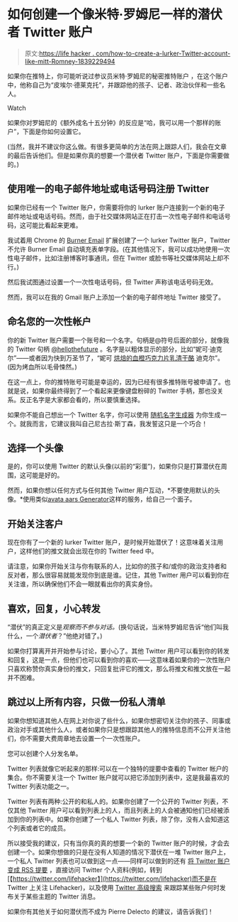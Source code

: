 # 如何创建一个像米特·罗姆尼一样的潜伏者 Twitter 账户

> 原文:[https://life hacker . com/how-to-create-a-lurker-Twitter-account-like-mitt-Romney-1839229494](https://lifehacker.com/how-to-create-a-lurker-twitter-account-like-mitt-romney-1839229494)

如果你在推特上，你可能听说过参议员米特·罗姆尼的秘密推特账户 ，在这个账户中，他称自己为“皮埃尔·德莱克托”，并跟踪他的孩子、记者、政治伙伴和一些名人。

Watch

如果你对罗姆尼的《额外成名十五分钟》的反应是“哈，我可以用一个那样的账户”，下面是你如何设置它。

(当然，我并不建议你这么做。有很多更简单的方法在网上跟踪人们，我会在文章的最后告诉他们。但是如果你真的想要一个潜伏者 Twitter 账户，下面是你需要做的。)

## 使用唯一的电子邮件地址或电话号码注册 Twitter

如果你已经有一个 Twitter 账户，你需要将你的 lurker 账户连接到一个新的电子邮件地址或电话号码。然而，由于社交媒体网站正在打击一次性电子邮件和电话号码，这可能比看起来更难。

我试着用 Chrome 的 [Burner Email](https://chrome.google.com/webstore/detail/burner-emails-easy-fast-d/dnnmaoecogobjdiieopljefemjdkkaja) 扩展创建了一个 lurker Twitter 账户，Twitter 不允许 Burner Email 自动填充表单字段。(在其他情况下，我可以成功地使用一次性电子邮件，比如注册博客时事通讯，但在 Twitter 或脸书等社交媒体网站上却不行。)

然后我试图通过设置一个一次性电话号码，但 Twitter 声称该电话号码无效。

然而，我可以在我的 Gmail 账户上添加一个新的电子邮件地址 Twitter 接受了。

## 命名您的一次性帐户

你的新 Twitter 账户需要一个账号和一个名字。句柄是@符号后面的部分，就像我的 Twitter 句柄 [@hellothefuture](https://twitter.com/hellothefuture) 。名字是以粗体显示的部分，比如“妮可·迪克尔”——或者因为快到万圣节了，“妮可 [烘焙的血橙巧克力片乳清干酪](https://twocents.lifehacker.com/how-to-shop-at-trader-joes-without-overspending-1839166716) 迪克尔”。(因为烤血所以毛骨悚然。)

在这一点上，你的推特账号可能是幸运的，因为已经有很多推特账号被申请了。也就是说，如果你最终得到了一个看起来更像键盘粉碎的 Twitter 手柄，那也没关系。反正名字是大家都会看的，所以要慎重选择。

如果你不能自己想出一个 Twitter 名字，你可以使用 [随机名字生成器](http://random-name-generator.info/) 为你生成一个。就我而言，它建议我叫自己尼古拉·斯丁森，我发誓这只是一个巧合！

## 选择一个头像

是的，你可以使用 Twitter 的默认头像(以前的“彩蛋”)，如果你只是打算潜伏在周围，这可能是好的。

然而，如果你想以任何方式与任何其他 Twitter 用户互动，*不要使用默认的头像。*使用类似[avata aars Generator](https://getavataaars.com/)这样的服务，给自己一个面子。

## 开始关注客户

现在你有了一个新的 lurker Twitter 账户，是时候开始潜伏了！这意味着关注用户，这样他们的推文就会出现在你的 Twitter feed 中。

请注意，如果你开始关注与你有联系的人，比如你的孩子和/或你的政治支持者和反对者，那么很容易就能发现你到底是谁。记住，其他 Twitter 用户可以看到你在关注谁，所以确保他们不会一眼就看出你的真实身份。

## 喜欢，回复，小心转发

“潜伏”的真正定义是*观察而不参与对话。*(换句话说，当米特罗姆尼告诉“他们叫我什么，一个*潜伏者*？”他绝对错了。)

如果你打算离开并开始参与讨论，要小心了。其他 Twitter 用户可以看到你的转发和回复，这是一点，但他们也可以看到你的喜欢——这意味着如果你的一次性账户只喜欢称赞你真实身份的推文，只回复批评它的推文，那么将推文和推文放在一起并不困难。

## 跳过以上所有内容，只做一份私人清单

如果你想知道其他人在网上对你说了些什么，如果你想密切关注你的孩子、同事或政治对手或其他什么人，或者如果你只是想跟踪其他人的推特信息而不公开关注他们，你不需要大费周章地去设置一个一次性账户。

您可以创建个人分发名单。

Twitter 列表就像它听起来的那样:可以在一个独特的提要中查看的 Twitter 帐户的集合。你不需要关注一个 Twitter 账户就可以把它添加到列表中，这是我最喜欢的 Twitter 列表功能之一。

Twitter 列表有两种:公开的和私人的。如果你创建了一个公开的 Twitter 列表，不仅其他 Twitter 用户可以看到列表上的人，而且列表上的人会被通知他们已经被添加到你的列表中。如果你创建了一个私人 Twitter 列表，除了你，没有人会知道这个列表或者它的成员。

所以接受我的建议，只有当你真的真的想要一个新的 Twitter 账户的时候，才会去创建一个。如果你想做的只是在没有人知道的情况下潜伏在一堆 Twitter 账户上，一个私人 Twitter 列表也可以做到这一点——同样可以做到的还有 [将 Twitter 账户变成 RSS 提要](https://rss.app/blog/how-to-create-twitter-rss-feeds) ，直接访问 Twitter 个人资料(例如，转到[【https://twitter.com/lifehacker】](https://twitter.com/lifehacker)而不是在 Twitter 上关注 Lifehacker)，以及使用 [Twitter 高级搜索](https://twitter.com/search-advanced?lang=en) 来跟踪某些账户何时发布关于某些主题的 Twitter 消息。

如果你有其他关于如何潜伏而不成为 Pierre Delecto 的建议，请告诉我们！